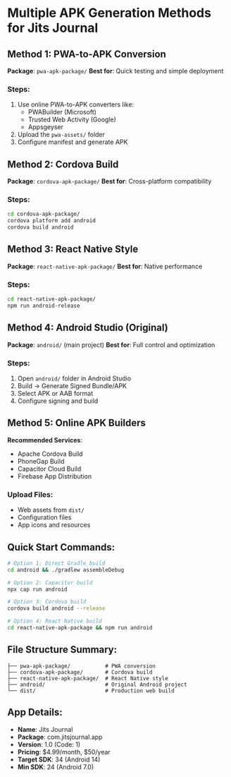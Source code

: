 # Multiple APK Generation Methods for Jits Journal

## Method 1: PWA-to-APK Conversion
**Package**: `pwa-apk-package/`
**Best for**: Quick testing and simple deployment

### Steps:
1. Use online PWA-to-APK converters like:
   - PWABuilder (Microsoft)
   - Trusted Web Activity (Google)
   - Appsgeyser
2. Upload the `pwa-assets/` folder
3. Configure manifest and generate APK

## Method 2: Cordova Build
**Package**: `cordova-apk-package/`
**Best for**: Cross-platform compatibility

### Steps:
```bash
cd cordova-apk-package/
cordova platform add android
cordova build android
```

## Method 3: React Native Style
**Package**: `react-native-apk-package/`
**Best for**: Native performance

### Steps:
```bash
cd react-native-apk-package/
npm run android-release
```

## Method 4: Android Studio (Original)
**Package**: `android/` (main project)
**Best for**: Full control and optimization

### Steps:
1. Open `android/` folder in Android Studio
2. Build → Generate Signed Bundle/APK
3. Select APK or AAB format
4. Configure signing and build

## Method 5: Online APK Builders
**Recommended Services**:
- Apache Cordova Build
- PhoneGap Build
- Capacitor Cloud Build
- Firebase App Distribution

### Upload Files:
- Web assets from `dist/`
- Configuration files
- App icons and resources

## Quick Start Commands:
```bash
# Option 1: Direct Gradle build
cd android && ./gradlew assembleDebug

# Option 2: Capacitor build
npx cap run android

# Option 3: Cordova build
cordova build android --release

# Option 4: React Native build
cd react-native-apk-package && npm run android
```

## File Structure Summary:
```
├── pwa-apk-package/           # PWA conversion
├── cordova-apk-package/       # Cordova build
├── react-native-apk-package/  # React Native style
├── android/                   # Original Android project
└── dist/                      # Production web build
```

## App Details:
- **Name**: Jits Journal
- **Package**: com.jitsjournal.app
- **Version**: 1.0 (Code: 1)
- **Pricing**: $4.99/month, $50/year
- **Target SDK**: 34 (Android 14)
- **Min SDK**: 24 (Android 7.0)

